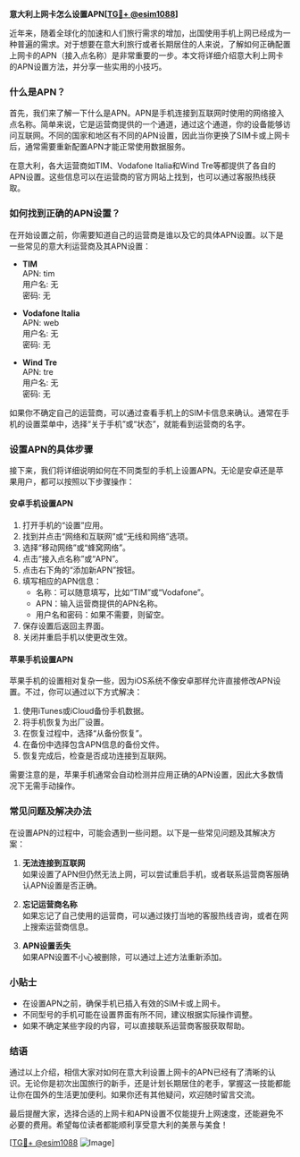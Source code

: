 **意大利上网卡怎么设置APN[[TG💪+ @esim1088](https://t.me/s/esim1088)]**

近年来，随着全球化的加速和人们旅行需求的增加，出国使用手机上网已经成为一种普遍的需求。对于想要在意大利旅行或者长期居住的人来说，了解如何正确配置上网卡的APN（接入点名称）是非常重要的一步。本文将详细介绍意大利上网卡的APN设置方法，并分享一些实用的小技巧。

### 什么是APN？

首先，我们来了解一下什么是APN。APN是手机连接到互联网时使用的网络接入点名称。简单来说，它是运营商提供的一个通道，通过这个通道，你的设备能够访问互联网。不同的国家和地区有不同的APN设置，因此当你更换了SIM卡或上网卡后，通常需要重新配置APN才能正常使用数据服务。

在意大利，各大运营商如TIM、Vodafone Italia和Wind Tre等都提供了各自的APN设置。这些信息可以在运营商的官方网站上找到，也可以通过客服热线获取。

### 如何找到正确的APN设置？

在开始设置之前，你需要知道自己的运营商是谁以及它的具体APN设置。以下是一些常见的意大利运营商及其APN设置：

- **TIM**  
  APN: tim  
  用户名: 无  
  密码: 无  

- **Vodafone Italia**  
  APN: web  
  用户名: 无  
  密码: 无  

- **Wind Tre**  
  APN: tre  
  用户名: 无  
  密码: 无  

如果你不确定自己的运营商，可以通过查看手机上的SIM卡信息来确认。通常在手机的设置菜单中，选择“关于手机”或“状态”，就能看到运营商的名字。

### 设置APN的具体步骤

接下来，我们将详细说明如何在不同类型的手机上设置APN。无论是安卓还是苹果用户，都可以按照以下步骤操作：

#### 安卓手机设置APN

1. 打开手机的“设置”应用。
2. 找到并点击“网络和互联网”或“无线和网络”选项。
3. 选择“移动网络”或“蜂窝网络”。
4. 点击“接入点名称”或“APN”。
5. 点击右下角的“添加新APN”按钮。
6. 填写相应的APN信息：
   - 名称：可以随意填写，比如“TIM”或“Vodafone”。
   - APN：输入运营商提供的APN名称。
   - 用户名和密码：如果不需要，则留空。
7. 保存设置后返回主界面。
8. 关闭并重启手机以使更改生效。

#### 苹果手机设置APN

苹果手机的设置相对复杂一些，因为iOS系统不像安卓那样允许直接修改APN设置。不过，你可以通过以下方式解决：

1. 使用iTunes或iCloud备份手机数据。
2. 将手机恢复为出厂设置。
3. 在恢复过程中，选择“从备份恢复”。
4. 在备份中选择包含APN信息的备份文件。
5. 恢复完成后，检查是否成功连接到互联网。

需要注意的是，苹果手机通常会自动检测并应用正确的APN设置，因此大多数情况下无需手动操作。

### 常见问题及解决办法

在设置APN的过程中，可能会遇到一些问题。以下是一些常见问题及其解决方案：

1. **无法连接到互联网**  
   如果设置了APN但仍然无法上网，可以尝试重启手机，或者联系运营商客服确认APN设置是否正确。

2. **忘记运营商名称**  
   如果忘记了自己使用的运营商，可以通过拨打当地的客服热线咨询，或者在网上搜索运营商信息。

3. **APN设置丢失**  
   如果APN设置不小心被删除，可以通过上述方法重新添加。

### 小贴士

- 在设置APN之前，确保手机已插入有效的SIM卡或上网卡。
- 不同型号的手机可能在设置界面有所不同，建议根据实际操作调整。
- 如果不确定某些字段的内容，可以直接联系运营商客服获取帮助。

### 结语

通过以上介绍，相信大家对如何在意大利设置上网卡的APN已经有了清晰的认识。无论你是初次出国旅行的新手，还是计划长期居住的老手，掌握这一技能都能让你在国外的生活更加便利。如果你还有其他疑问，欢迎随时留言交流。

最后提醒大家，选择合适的上网卡和APN设置不仅能提升上网速度，还能避免不必要的费用。希望每位读者都能顺利享受意大利的美景与美食！

[[TG💪+ @esim1088](https://t.me/s/esim1088) ![Image](https://i.postimg.cc/4NQfJmqS/Snipaste-2025-05-13-00-14-12.png)]